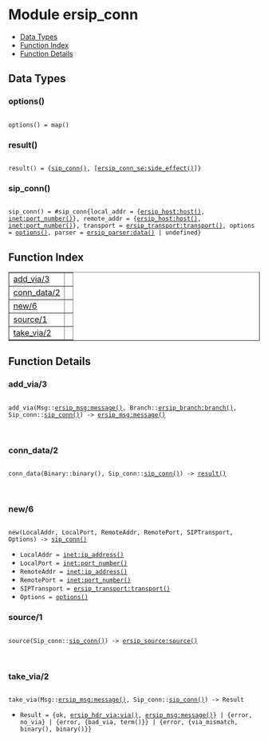 

# Module ersip_conn #
* [Data Types](#types)
* [Function Index](#index)
* [Function Details](#functions)

<a name="types"></a>

## Data Types ##




### <a name="type-options">options()</a> ###


<pre><code>
options() = map()
</code></pre>




### <a name="type-result">result()</a> ###


<pre><code>
result() = {<a href="#type-sip_conn">sip_conn()</a>, [<a href="ersip_conn_se.md#type-side_effect">ersip_conn_se:side_effect()</a>]}
</code></pre>




### <a name="type-sip_conn">sip_conn()</a> ###


<pre><code>
sip_conn() = #sip_conn{local_addr = {<a href="ersip_host.md#type-host">ersip_host:host()</a>, <a href="inet.md#type-port_number">inet:port_number()</a>}, remote_addr = {<a href="ersip_host.md#type-host">ersip_host:host()</a>, <a href="inet.md#type-port_number">inet:port_number()</a>}, transport = <a href="ersip_transport.md#type-transport">ersip_transport:transport()</a>, options = <a href="#type-options">options()</a>, parser = <a href="ersip_parser.md#type-data">ersip_parser:data()</a> | undefined}
</code></pre>

<a name="index"></a>

## Function Index ##


<table width="100%" border="1" cellspacing="0" cellpadding="2" summary="function index"><tr><td valign="top"><a href="#add_via-3">add_via/3</a></td><td></td></tr><tr><td valign="top"><a href="#conn_data-2">conn_data/2</a></td><td></td></tr><tr><td valign="top"><a href="#new-6">new/6</a></td><td></td></tr><tr><td valign="top"><a href="#source-1">source/1</a></td><td></td></tr><tr><td valign="top"><a href="#take_via-2">take_via/2</a></td><td></td></tr></table>


<a name="functions"></a>

## Function Details ##

<a name="add_via-3"></a>

### add_via/3 ###

<pre><code>
add_via(Msg::<a href="ersip_msg.md#type-message">ersip_msg:message()</a>, Branch::<a href="ersip_branch.md#type-branch">ersip_branch:branch()</a>, Sip_conn::<a href="#type-sip_conn">sip_conn()</a>) -&gt; <a href="ersip_msg.md#type-message">ersip_msg:message()</a>
</code></pre>
<br />

<a name="conn_data-2"></a>

### conn_data/2 ###

<pre><code>
conn_data(Binary::binary(), Sip_conn::<a href="#type-sip_conn">sip_conn()</a>) -&gt; <a href="#type-result">result()</a>
</code></pre>
<br />

<a name="new-6"></a>

### new/6 ###

<pre><code>
new(LocalAddr, LocalPort, RemoteAddr, RemotePort, SIPTransport, Options) -&gt; <a href="#type-sip_conn">sip_conn()</a>
</code></pre>

<ul class="definitions"><li><code>LocalAddr = <a href="inet.md#type-ip_address">inet:ip_address()</a></code></li><li><code>LocalPort = <a href="inet.md#type-port_number">inet:port_number()</a></code></li><li><code>RemoteAddr = <a href="inet.md#type-ip_address">inet:ip_address()</a></code></li><li><code>RemotePort = <a href="inet.md#type-port_number">inet:port_number()</a></code></li><li><code>SIPTransport = <a href="ersip_transport.md#type-transport">ersip_transport:transport()</a></code></li><li><code>Options = <a href="#type-options">options()</a></code></li></ul>

<a name="source-1"></a>

### source/1 ###

<pre><code>
source(Sip_conn::<a href="#type-sip_conn">sip_conn()</a>) -&gt; <a href="ersip_source.md#type-source">ersip_source:source()</a>
</code></pre>
<br />

<a name="take_via-2"></a>

### take_via/2 ###

<pre><code>
take_via(Msg::<a href="ersip_msg.md#type-message">ersip_msg:message()</a>, Sip_conn::<a href="#type-sip_conn">sip_conn()</a>) -&gt; Result
</code></pre>

<ul class="definitions"><li><code>Result = {ok, <a href="ersip_hdr_via.md#type-via">ersip_hdr_via:via()</a>, <a href="ersip_msg.md#type-message">ersip_msg:message()</a>} | {error, no_via} | {error, {bad_via, term()}} | {error, {via_mismatch, binary(), binary()}}</code></li></ul>

